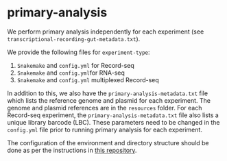 # primary-analysis

We perform primary analysis independently for each experiment (see `transcriptional-recording-gut-metadata.txt`).

We provide the following files for `experiment-type`:
1. `Snakemake` and `config.yml` for Record-seq
2. `Snakemake` and `config.yml`for RNA-seq
3. `Snakemake` and `config.yml` multiplexed Record-seq

In addition to this, we also have the `primary-analysis-metadata.txt` file which lists the reference genome and plasmid for each experiment. The genome and plasmid references are in the `resources` folder. For each Record-seq experiment, the `primary-analysis-metadata.txt` file also lists a unique library barcode (LBC). These parameters need to be changed in the `config.yml` file prior to running primary analysis for each experiment.

The configuration of the environment and directory structure should be done as per the instructions in [this repository](https://github.com/plattlab/Transcriptional-Recording). 
